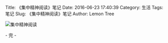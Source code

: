 Title: 《集中精神阅读》笔记
Date: 2016-06-23 17:40:39
Category: 生活
Tags: 笔记
Slug: 《集中精神阅读》笔记
Author: Lemon Tree

![集中精神阅读](/images/20_集中精神阅读.png)

\- 完 -
